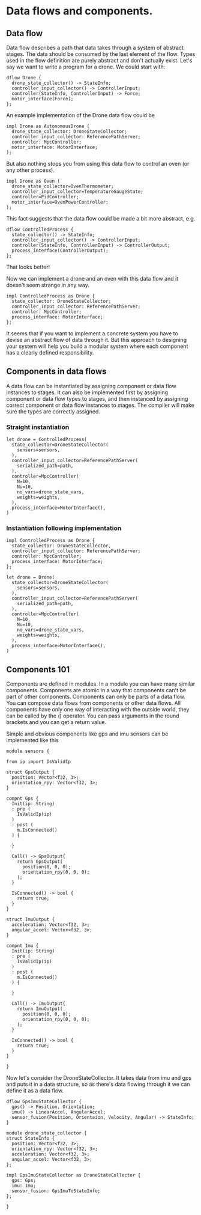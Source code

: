 # Data flows and components.
## Data flow
Data flow describes a path that data takes through a system of abstract stages. The data should be consumed by the last element of the flow. Types used in the flow definition are purely abstract and don't actually exist. Let's say we want to write a program for a drone. We could start with:

```
dflow Drone {
  drone_state_collector() -> StateInfo;
  controller_input_collector() -> ControllerInput;
  controller(StateInfo, ControllerInput) -> Force;
  motor_interface(Force);
};
```

An example implementation of the Drone data flow could be

```
impl Drone as AutonomousDrone (
  drone_state_collector: DroneStateCollector;
  controller_input_collector: ReferencePathServer;
  controller: MpcController;
  motor_interface: MotorInterface;
);
```

But also nothing stops you from using this data flow to control an oven (or any other process). 

```
impl Drone as Oven (
  drone_state_collector=OvenThermometer;
  controller_input_collector=TemperatureGaugeState;
  controller=PidController;
  motor_interface=OvenPowerController;
);
```

This fact suggests that the data flow could be made a bit more abstract, e.g.

```
dflow ControlledProcess {
  state_collector() -> StateInfo;
  controller_input_collector() -> ControllerInput;
  controller(StateInfo, ControllerInput) -> ControllerOutput;
  process_interface(ControllerOutput);
};
```
That looks better!

Now we can implement a drone and an oven with this data flow and it doesn't seem strange in any way.
 
```
impl ControlledProcess as Drone {
  state_collector: DroneStateCollector;
  controller_input_collector: ReferencePathServer;
  controller: MpcController;
  process_interface: MotorInterface;
};
```

It seems that if you want to implement a concrete system you have to devise an abstract flow of data through it. But this approach to designing your system will help you build a modular system where each component has a clearly defined responsibility.

## Components in data flows
A data flow can be instantiated by assigning component or data flow instances to stages. It can also be implemented first by assigning component or data flow types to stages, and then instanced by assigning correct component or data flow instances to stages. The compiler will make sure the types are correctly assigned.

### Straight instantiation
```
let drone = ControlledProcess(
  state_collector=DroneStateCollector(
    sensors=sensors,
  ),
  controller_input_collector=ReferencePathServer(
    serialized_path=path,
  ),
  controller=MpcController(
    N=10,
    Nu=10,
    no_vars=drone_state_vars,
    weights=weights,
  ),
  process_interface=MotorInterface(),
)

```

### Instantiation following implementation

```
impl ControlledProcess as Drone {
  state_collector: DroneStateCollector,
  controller_input_collector: ReferencePathServer;
  controller: MpcController;
  process_interface: MotorInterface;
};

let drone = Drone(
  state_collector=DroneStateCollector(
    sensors=sensors,
  ),
  controller_input_collector=ReferencePathServer(
    serialized_path=path,
  ),
  controller=MpcController(
    N=10,
    Nu=10,
    no_vars=drone_state_vars,
    weights=weights,
  ),
  process_interface=MotorInterface(),
)

```

## Components 101

Components are defined in modules. In a module you can have many similar components. Components are atomic in a way that components can't be part of other components. Components can only be parts of a data flow. You can compose data flows from components or other data flows. All components have only one way of interacting with the outside world, they can be called by the () operator. You can pass arguments in the round brackets and you can get a return value. 

Simple and obvious components like gps and imu sensors can be implemented like this

```
module sensors {

from ip import IsValidIp

struct GpsOutput {
  position: Vector<f32, 3>;
  orientation_rpy: Vector<f32, 3>;
}

compnt Gps {
  Init(ip: String)
  : pre (
    IsValidIp(ip)
  )
  : post (
    m.IsConnected()
  ) {
    
  }

  Call() -> GpsOutput{
    return GpsOutput(
      position(0, 0, 0);
      orientation_rpy(0, 0, 0);
    );
  }

  IsConnected() -> bool {
    return true;
  }
} 

struct ImuOutput {
  acceleration: Vector<f32, 3>;
  angular_accel: Vector<f32, 3>;
}

compnt Imu {
  Init(ip: String)
  : pre (
    IsValidIp(ip)
  )
  : post (
    m.IsConnected()
  ) {
    
  }

  Call() -> ImuOutput{
    return ImuOutput(
      position(0, 0, 0);
      orientation_rpy(0, 0, 0);
    );
  }

  IsConnected() -> bool {
    return true;
  }
} 

}
```

Now let's consider the DroneStateCollector. It takes data from imu and gps and puts it in a data structure, so as there's data flowing through it we can define it as a data flow.
```
dflow GpsImuStateCollector {
  gps() -> Position, Orientation;
  imu() -> LinearAccel, AngularAccel;
  sensor_fusion(Position, Orientaion, Velocity, Angular) -> StateInfo;
}
```

```
module drone_state_collector {
struct StateInfo {
  position: Vector<f32, 3>;
  orientation_rpy: Vector<f32, 3>;
  acceleration: Vector<f32, 3>;
  angular_accel: Vector<f32, 3>;
};

impl GpsImuStateCollector as DroneStateCollector {
  gps: Gps;
  imu: Imu;
  sensor_fusion: GpsImuToStateInfo;
};

}
```


